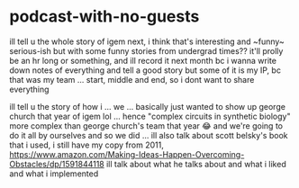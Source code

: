 # podcast-with-no-guests

ill tell u the whole story of igem next, i think that's interesting and ~funny~ serious-ish but with some funny stories from undergrad times?? it'll prolly be an hr long or something, and ill record it next month bc i wanna write down notes of everything and tell a good story but some of it is my IP, bc that was my team ... start, middle and end, so i dont want to share everything 

ill tell u the story of how i ... we ... basically just wanted to show up george church that year of igem lol ... hence "complex circuits in synthetic biology" more complex than george church's team that year 😂 and we're going to do it all by ourselves and so we did ... ill also talk about scott belsky's book that i used, i still have my copy from 2011, https://www.amazon.com/Making-Ideas-Happen-Overcoming-Obstacles/dp/1591844118 ill talk about what he talks about and what i liked and what i implemented
